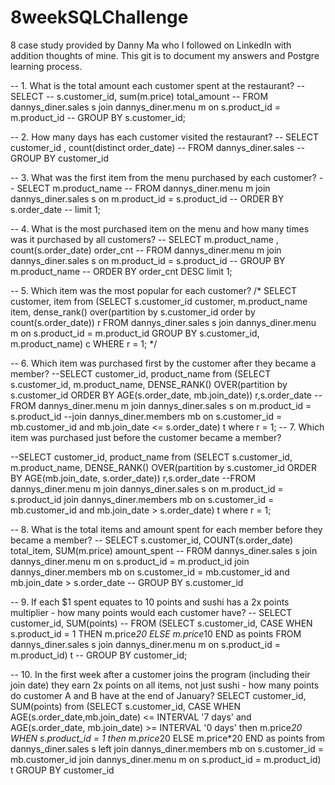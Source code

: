 # 8weekSQLChallenge
8 case study provided by Danny Ma who I followed on LinkedIn with addition thoughts of mine. This git is to document my answers and Postgre learning process.  

-- 1. What is the total amount each customer spent at the restaurant?
-- SELECT
--  	s.customer_id, sum(m.price) total_amount
-- FROM dannys_diner.sales s join dannys_diner.menu m on s.product_id = m.product_id
-- GROUP BY s.customer_id;

-- 2. How many days has each customer visited the restaurant?
-- SELECT customer_id , count(distinct order_date)
-- FROM dannys_diner.sales
-- GROUP BY customer_id

-- 3. What was the first item from the menu purchased by each customer?
-- SELECT m.product_name
-- FROM dannys_diner.menu m join dannys_diner.sales s on m.product_id = s.product_id
-- ORDER BY s.order_date
-- limit 1;

-- 4. What is the most purchased item on the menu and how many times was it purchased by all customers?
-- SELECT m.product_name , count(s.order_date) order_cnt
-- FROM dannys_diner.menu m join dannys_diner.sales s on m.product_id = s.product_id
-- GROUP BY m.product_name
-- ORDER BY order_cnt DESC limit 1;

-- 5. Which item was the most popular for each customer?
/* SELECT customer, item from (SELECT s.customer_id customer, m.product_name item, dense_rank() over(partition by s.customer_id order by count(s.order_date)) r
FROM dannys_diner.sales s join dannys_diner.menu m on s.product_id = m.product_id
GROUP BY s.customer_id, m.product_name) c
WHERE r = 1; */ 

-- 6. Which item was purchased first by the customer after they became a member?
--SELECT customer_id, product_name from (SELECT s.customer_id, m.product_name, DENSE_RANK() OVER(partition by s.customer_id ORDER BY AGE(s.order_date, mb.join_date)) r,s.order_date
--FROM dannys_diner.menu m join dannys_diner.sales s on m.product_id = s.product_id
--join dannys_diner.members mb on s.customer_id = mb.customer_id and mb.join_date <= s.order_date) t where r = 1;
-- 7. Which item was purchased just before the customer became a member?

--SELECT customer_id, product_name from (SELECT s.customer_id, m.product_name, DENSE_RANK() OVER(partition by s.customer_id ORDER BY AGE(mb.join_date, s.order_date)) r,s.order_date
--FROM dannys_diner.menu m join dannys_diner.sales s on m.product_id = s.product_id join dannys_diner.members mb on s.customer_id = mb.customer_id and mb.join_date > s.order_date) t where r = 1;

-- 8. What is the total items and amount spent for each member before they became a member?
-- SELECT s.customer_id, COUNT(s.order_date) total_item, SUM(m.price) amount_spent
-- FROM dannys_diner.sales s join dannys_diner.menu m on s.product_id = m.product_id join dannys_diner.members mb on s.customer_id = mb.customer_id and mb.join_date > s.order_date
-- GROUP BY s.customer_id

-- 9.  If each $1 spent equates to 10 points and sushi has a 2x points multiplier - how many points would each customer have?
-- SELECT customer_id, SUM(points) 
-- FROM (SELECT s.customer_id, CASE WHEN s.product_id = 1 THEN m.price*20 ELSE m.price*10 END as points FROM dannys_diner.sales s join dannys_diner.menu m on s.product_id = m.product_id) t
-- GROUP BY customer_id;

-- 10. In the first week after a customer joins the program (including their join date) they earn 2x points on all items, not just sushi - how many points do customer A and B have at the end of January?
SELECT customer_id, SUM(points) from (SELECT s.customer_id, CASE WHEN AGE(s.order_date,mb.join_date) <= INTERVAL '7 days' and AGE(s.order_date, mb.join_date) >= INTERVAL '0 days' then m.price*20 WHEN s.product_id = 1 then m.price*20 ELSE m.price*20 END as points from dannys_diner.sales s left join dannys_diner.members mb on s.customer_id = mb.customer_id join dannys_diner.menu m on s.product_id = m.product_id) t GROUP BY customer_id
